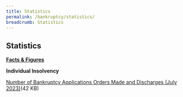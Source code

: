 ```yaml
---
title: Statistics
permalink: /bankruptcy/statistics/
breadcrumb: Statistics
---
```

Statistics
---

<u><b>Facts &amp; Figures</b></u>

**Individual Insolvency**

[Number of Bankruptcy Applications Orders Made and Discharges (July 2023)](/files/(140823)numberofbankruptcyapplicationsordersmadeanddischarges(july2023).pdf)(42 KB)
